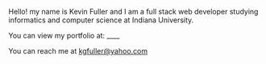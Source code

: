 Hello! my name is Kevin Fuller and I am a full stack web developer studying informatics and computer science at Indiana University. 

You can view my portfolio at: ____

You can reach me at kgfuller@yahoo.com

<!---
Kevin-Fuller/Kevin-Fuller is a ✨ special ✨ repository because its `README.md` (this file) appears on your GitHub profile.
You can click the Preview link to take a look at your changes.
--->
